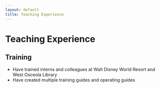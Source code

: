 ```yaml
---
layout: default
title: Teaching Experience
---
```


# Teaching Experience

## Training
- Have trained interns and colleagues at Walt Disney World Resort and West Osceola Library
- Have created multiple training guides and operating guides
